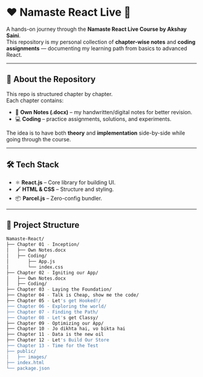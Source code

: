 # ❤️ Namaste React Live 🙏

A hands-on journey through the **Namaste React Live Course by Akshay Saini**.  
This repository is my personal collection of **chapter-wise notes** and **coding assignments** — documenting my learning path from basics to advanced React.

---

## 🚀 About the Repository
This repo is structured chapter by chapter.  
Each chapter contains:
- 📝 **Own Notes (.docx)** – my handwritten/digital notes for better revision.  
- 💻 **Coding** – practice assignments, solutions, and experiments.  

The idea is to have both **theory** and **implementation** side-by-side while going through the course.

---

## 🛠️ Tech Stack
- ⚛️ **React.js** – Core library for building UI.  
- 🖌️ **HTML & CSS** – Structure and styling.  
- 📦 **Parcel.js** – Zero-config bundler.  

---

## 🌱 Project Structure
```bash
Namaste-React/
├── Chapter 01 - Inception/
│   ├── Own Notes.docx
│   ├── Coding/
│       ├── App.js
│       └── index.css
├── Chapter 02 - Igniting our App/
│   ├── Own Notes.docx
│   ├── Coding/
├── Chapter 03 - Laying the Foundation/
├── Chapter 04 - Talk is Cheap, show me the code/
├── Chapter 05 - Let's get Hooked!/
├── Chapter 06 - Exploring the world/
├── Chapter 07 - Finding the Path/
├── Chapter 08 - Let's get Classy/
├── Chapter 09 - Optimizing our App/
├── Chapter 10 - Jo dikhta hai, vo bikta hai
├── Chapter 11 - Data is the new oil
├── Chapter 12 - Let's Build Our Store
├── Chapter 13 - Time for the Test
├── public/
│   ├── images/
├── index.html
└── package.json
